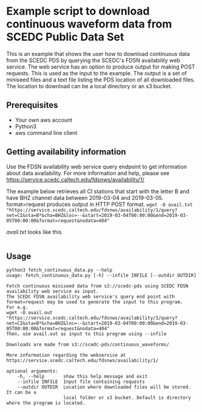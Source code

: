 # Example script to download continuous waveform data from SCEDC Public Data Set

This is an example that shows the user how to download continuous data from the SCEDC PDS by querying the SCEDC's FDSN availability web service. The web service has an option to produce output for making POST requests. This is used as the input to the example. The output is a set of miniseed files and a text file listing the PDS location of all downloaded files. The location to download can be a local directory or an s3 bucket.

## Prerequisites
  * Your own aws account
  * Python3
  * aws command line client

## Getting availability information

Use the FDSN availability web service query endpoint to get information about data availability. For more information and help, please see https://service.scedc.caltech.edu/fdsnws/availability/1/

The example below retrieves all CI stations that start with the letter B and have BHZ channel data between 2019-03-04 and 2019-03-05. format=request produces output in HTTP POST format.
``
wget -O avail.txt "https://service.scedc.caltech.edu/fdsnws/availability/1/query?net=CI&sta=B*&cha=BHZ&loc=--&start=2019-03-04T00:00:00&end=2019-03-05T00:00:00&format=request&nodata=404"
``
  
*avail.txt* looks like this
```

```


## Usage  
```
python3 fetch_continuous_data.py --help
usage: fetch_continuous_data.py [-h] --infile INFILE [--outdir OUTDIR]

Fetch continuous miniseed data from s3://scedc-pds using SCEDC FDSN availability web service as input.
The SCEDC FDSN availability web service's query end point with format=request may be used to generate the input to this program.
For e.g.
wget -O avail.out "https://service.scedc.caltech.edu/fdsnws/availability/1/query?net=CI&sta=B*&cha=BHZ&loc=--&start=2019-03-04T00:00:00&end=2019-03-05T00:00:00&format=request&nodata=404"
Then, use avail.out as input to this program using --infile

Downloads are made from s3://scedc-pds/continuous_waveforms/

More information regarding the webservice at https://service.scedc.caltech.edu/fdsnws/availability/1/

optional arguments:
    -h, --help       show this help message and exit
    --infile INFILE  Input file containing requests
	--outdir OUTDIR  Location where downloaded files will be stored. It can be a
	                 local folder or s3 bucket. Default is directory where the program is located.
											
```
  





